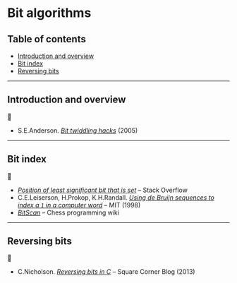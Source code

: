 # Bit algorithms <!-- omit in toc -->

## Table of contents <!-- omit in toc -->

- [Introduction and overview](#introduction-and-overview)
- [Bit index](#bit-index)
- [Reversing bits](#reversing-bits)

---

## Introduction and overview

:link:

- S.E.Anderson. [*Bit twiddling hacks*](http://graphics.stanford.edu/~seander/bithacks.html) (2005)

---

## Bit index

:link:

- [*Position of least significant bit that is set*](https://stackoverflow.com/questions/757059/position-of-least-significant-bit-that-is-set/757266) – Stack Overflow
- C.E.Leiserson, H.Prokop, K.H.Randall. [*Using de Bruijn sequences to index a `1` in a computer word*](http://supertech.csail.mit.edu/papers/debruijn.pdf) – MIT (1998)
- [*BitScan*](https://www.chessprogramming.org/BitScan) – Chess programming wiki
 <!-- Donald Knuth (2009). The Art of Computer Programming, Volume 4, Fascicle 1: Bitwise tricks & techniques, as Pre-Fascicle 1a postscript, p 10 -->

---

## Reversing bits

:link:

- C.Nicholson. [*Reversing bits in C*](https://medium.com/square-corner-blog/reversing-bits-in-c-48a772dc02d7) – Square Corner Blog (2013)
